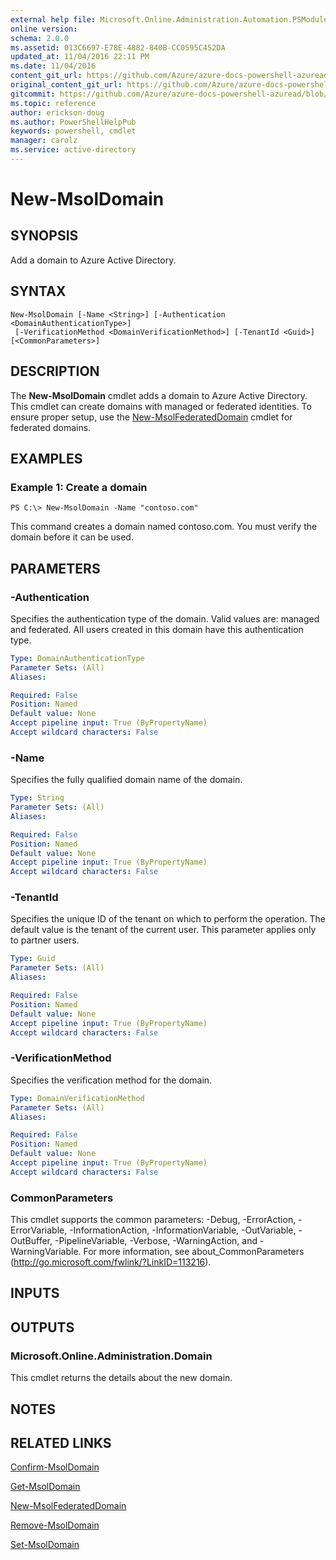```yaml
---
external help file: Microsoft.Online.Administration.Automation.PSModule.dll-Help.xml
online version:
schema: 2.0.0
ms.assetid: 013C6697-E78E-4882-840B-CC0595C452DA
updated_at: 11/04/2016 22:11 PM
ms.date: 11/04/2016
content_git_url: https://github.com/Azure/azure-docs-powershell-azuread/blob/rodejo5-10/Azure%20AD%20Cmdlets/MSOnline/v1/New-MsolDomain.md
original_content_git_url: https://github.com/Azure/azure-docs-powershell-azuread/blob/rodejo5-10/Azure%20AD%20Cmdlets/MSOnline/v1/New-MsolDomain.md
gitcommit: https://github.com/Azure/azure-docs-powershell-azuread/blob/3c22ad9f927dcfe00a363b1a2c343fc086da2ac5
ms.topic: reference
author: erickson-doug
ms.author: PowerShellHelpPub
keywords: powershell, cmdlet
manager: carolz
ms.service: active-directory
---
```


# New-MsolDomain

## SYNOPSIS
Add a domain to Azure Active Directory.

## SYNTAX

```
New-MsolDomain [-Name <String>] [-Authentication <DomainAuthenticationType>]
 [-VerificationMethod <DomainVerificationMethod>] [-TenantId <Guid>] [<CommonParameters>]
```

## DESCRIPTION
The **New-MsolDomain** cmdlet adds a domain to Azure Active Directory.
This cmdlet can create domains with managed or federated identities.
To ensure proper setup, use the [New-MsolFederatedDomain](./New-MsolFederatedDomain.md) cmdlet for federated domains.

## EXAMPLES

### Example 1: Create a domain

```
PS C:\> New-MsolDomain -Name "contoso.com"
```

This command creates a domain named contoso.com.
You must verify the domain before it can be used.

## PARAMETERS

### -Authentication
Specifies the authentication type of the domain.
Valid values are: managed and federated.
All users created in this domain have this authentication type.

```yaml
Type: DomainAuthenticationType
Parameter Sets: (All)
Aliases:

Required: False
Position: Named
Default value: None
Accept pipeline input: True (ByPropertyName)
Accept wildcard characters: False
```

### -Name
Specifies the fully qualified domain name of the domain.

```yaml
Type: String
Parameter Sets: (All)
Aliases:

Required: False
Position: Named
Default value: None
Accept pipeline input: True (ByPropertyName)
Accept wildcard characters: False
```

### -TenantId
Specifies the unique ID of the tenant on which to perform the operation.
The default value is the tenant of the current user.
This parameter applies only to partner users.

```yaml
Type: Guid
Parameter Sets: (All)
Aliases:

Required: False
Position: Named
Default value: None
Accept pipeline input: True (ByPropertyName)
Accept wildcard characters: False
```

### -VerificationMethod
Specifies the verification method for the domain.

```yaml
Type: DomainVerificationMethod
Parameter Sets: (All)
Aliases:

Required: False
Position: Named
Default value: None
Accept pipeline input: True (ByPropertyName)
Accept wildcard characters: False
```

### CommonParameters
This cmdlet supports the common parameters: -Debug, -ErrorAction, -ErrorVariable, -InformationAction, -InformationVariable, -OutVariable, -OutBuffer, -PipelineVariable, -Verbose, -WarningAction, and -WarningVariable. For more information, see about_CommonParameters (http://go.microsoft.com/fwlink/?LinkID=113216).

## INPUTS

## OUTPUTS

### Microsoft.Online.Administration.Domain
This cmdlet returns the details about the new domain.

## NOTES

## RELATED LINKS
[Confirm-MsolDomain](./Confirm-MsolDomain.md)

[Get-MsolDomain](./Get-MsolDomain.md)

[New-MsolFederatedDomain](./New-MsolFederatedDomain.md)

[Remove-MsolDomain](./Remove-MsolDomain.md)

[Set-MsolDomain](./Set-MsolDomain.md)
